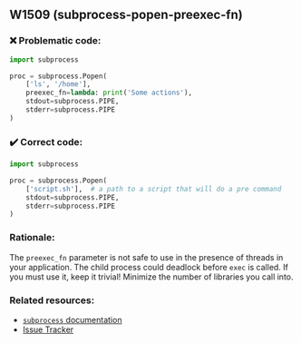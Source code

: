 ## W1509 (subprocess-popen-preexec-fn)

### :x: Problematic code:

```python
import subprocess

proc = subprocess.Popen(
    ['ls', '/home'],
    preexec_fn=lambda: print('Some actions'),
    stdout=subprocess.PIPE,
    stderr=subprocess.PIPE
)
```

### :heavy_check_mark: Correct code:

```python
import subprocess

proc = subprocess.Popen(
    ['script.sh'],  # a path to a script that will do a pre command
    stdout=subprocess.PIPE,
    stderr=subprocess.PIPE
)
```

### Rationale:

The `preexec_fn` parameter is not safe to use in the presence of threads in
your application. The child process could deadlock before `exec` is called. If
you must use it, keep it trivial! Minimize the number of libraries you call
into.

### Related resources:

- [`subprocess` documentation](https://docs.python.org/3/library/subprocess.html#popen-constructor)
- [Issue Tracker](https://github.com/PyCQA/pylint/issues?q=is%3Aissue+%22subprocess-popen-preexec-fn%22+OR+%22W1509%22)
